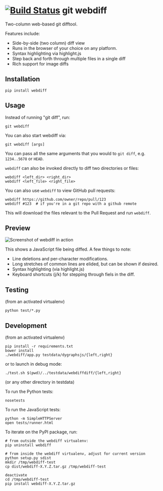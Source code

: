 [![Build Status](https://travis-ci.org/danvk/webdiff.svg?branch=master)](https://travis-ci.org/danvk/webdiff)
git webdiff
===========

Two-column web-based git difftool.

Features include:
* Side-by-side (two column) diff view
* Runs in the browser of your choice on any platform.
* Syntax highlighting via highlight.js
* Step back and forth through multiple files in a single diff
* Rich support for image diffs

Installation
------------

    pip install webdiff

Usage
-----

Instead of running "git diff", run:

    git webdiff

You can also start webdiff via:

    git webdiff [args]

You can pass all the same arguments that you would to `git diff`, e.g.
`1234..5678` or `HEAD`.

`webdiff` can also be invoked directly to diff two directories or files:

    webdiff <left_dir> <right_dir>
    webdiff <left_file> <right_file>

You can also use `webdiff` to view GitHub pull requests:

    webdiff https://github.com/owner/repo/pull/123
    webdiff #123  # if you're in a git repo with a github remote

This will download the files relevant to the Pull Request and run `webdiff`.

Preview
----------

![Screenshot of webdiff in action](http://www.danvk.org/webdiff.png)

This shows a JavaScript file being diffed. A few things to note:
* Line deletions and per-character modifications.
* Long stretches of common lines are elided, but can be shown if desired.
* Syntax highlighting (via highlight.js)
* Keyboard shortcuts (j/k) for stepping through fiels in the diff.

Testing
-------

(from an activated virtualenv)

    python test/*.py

Development
-----------

(from an activated virtualenv)

    pip install -r requirements.txt
    bower install
    ./webdiff/app.py testdata/dygraphsjs/{left,right}

or to launch in debug mode:

    ./test.sh $(pwd)/../testdata/webdiffdiff/{left,right}

(or any other directory in testdata)

To run the Python tests:

    nosetests

To run the JavaScript tests:

    python -m SimpleHTTPServer
    open tests/runner.html

To iterate on the PyPI package, run:

    # from outside the webdiff virtualenv:
    pip uninstall webdiff

    # from inside the webdiff virtualenv, adjust for current version
    python setup.py sdist
    mkdir /tmp/webdiff-test
    cp dist/webdiff-X.Y.Z.tar.gz /tmp/webdiff-test

    deactivate
    cd /tmp/webdiff-test
    pip install webdiff-X.Y.Z.tar.gz
